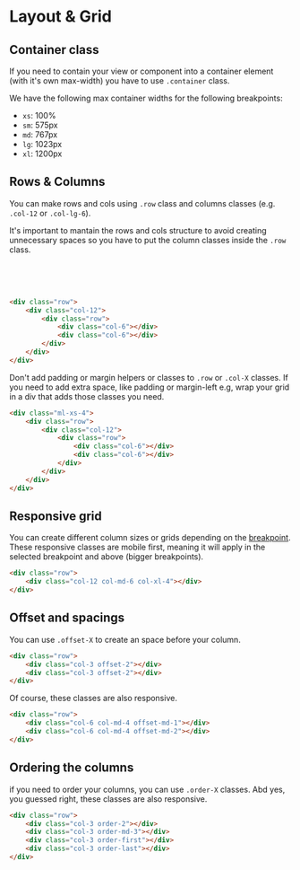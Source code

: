 <style lang="scss">
body {
    overflow-x: scroll !important;
    overflow-y: scroll !important;
}

.colored-cols [class*="col-"] {
    border: 2px solid $orange-color-100;
    background-color: $orange-color-30;
    height: 50px;
}
</style>

# Layout & Grid

## Container class

If you need to contain your view or component into a container element (with it's own max-width) you have to use `.container` class.

We have the following max container widths for the following breakpoints:

- `xs`: 100%
- `sm`: 575px
- `md`: 767px
- `lg`: 1023px
- `xl`: 1200px

## Rows & Columns

You can make rows and cols using `.row` class and columns classes (e.g. `.col-12` or `.col-lg-6`).

It's important to mantain the rows and cols structure to avoid creating unnecessary spaces so you have to put the column classes inside the `.row` class.

<div class="colored-cols row">
    <div class="col-12">
        <div class="row">
            <div class="col-6"></div>
            <div class="col-6"></div>
        </div>
    </div>
</div>

```html
<div class="row">
    <div class="col-12">
        <div class="row">
            <div class="col-6"></div>
            <div class="col-6"></div>
        </div>
    </div>
</div>
```

Don't add padding or margin helpers or classes to `.row` or `.col-X` classes. If you need to add extra space, like padding or margin-left e.g, wrap your grid in a div that adds those classes you need.

```html
<div class="ml-xs-4">
    <div class="row">
        <div class="col-12">
            <div class="row">
                <div class="col-6"></div>
                <div class="col-6"></div>
            </div>
        </div>
    </div>
</div>
```

## Responsive grid

You can create different column sizes or grids depending on the [breakpoint](/scss/breakpoints). These responsive classes are mobile first, meaning it will apply in the selected breakpoint and above (bigger breakpoints).

```html
<div class="row">
    <div class="col-12 col-md-6 col-xl-4"></div>
</div>
```

## Offset and spacings

You can use `.offset-X` to create an space before your column.

```html
<div class="row">
    <div class="col-3 offset-2"></div>
    <div class="col-3 offset-2"></div>
</div>
```

Of course, these classes are also responsive.

```html
<div class="row">
    <div class="col-6 col-md-4 offset-md-1"></div>
    <div class="col-6 col-md-4 offset-md-2"></div>
</div>
```

## Ordering the columns

if you need to order your columns, you can use `.order-X` classes. Abd yes, you guessed right, these classes are also responsive.

```html
<div class="row">
    <div class="col-3 order-2"></div>
    <div class="col-3 order-md-3"></div>
    <div class="col-3 order-first"></div>
    <div class="col-3 order-last"></div>
</div>
```
